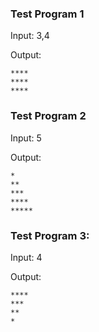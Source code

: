 ### Test Program 1 

Input: 3,4

Output: 

    ****
    ****
    ****

### Test Program 2

Input: 5

Output:

    *
    **
    ***
    ****
    *****

### Test Program 3:

Input: 4

Output:

    ****
    ***
    **
    *